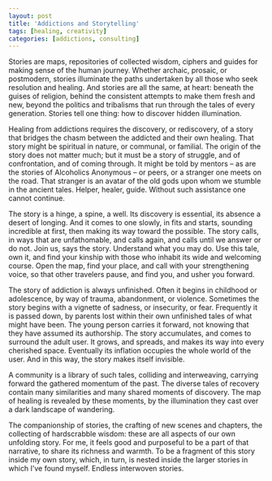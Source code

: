 ```yaml
---
layout: post
title: 'Addictions and Storytelling'
tags: [healing, creativity]
categories: [addictions, consulting]
---
```


Stories are maps, repositories of collected wisdom, ciphers and guides for making sense of the human journey. Whether archaic, prosaic, or postmodern, stories illuminate the paths undertaken by all those who seek resolution and healing. And stories are all the same, at heart: beneath the guises of religion, behind the consistent attempts to make them fresh and new, beyond the politics and tribalisms that run through the tales of every generation. Stories tell one thing: how to discover hidden illumination.

Healing from addictions requires the discovery, or rediscovery, of a story that bridges the chasm between the addicted and their own healing. That story might be spiritual in nature, or communal, or familial. The origin of the story does not matter much; but it must be a story of struggle, and of confrontation, and of coming through. It might be told by mentors – as are the stories of Alcoholics Anonymous – or peers, or a stranger one meets on the road. That stranger is an avatar of the old gods upon whom we stumble in the ancient tales. Helper, healer, guide. Without such assistance one cannot continue.

The story is a hinge, a spine, a well. Its discovery is essential, its absence a desert of longing. And it comes to one slowly, in fits and starts, sounding incredible at first, then making its way toward the possible. The story calls, in ways that are unfathomable, and calls again, and calls until we answer or do not. Join us, says the story. Understand what you may do. Use this tale, own it, and find your kinship with those who inhabit its wide and welcoming course. Open the map, find your place, and call with your strengthening voice, so that other travelers pause, and find you, and usher you forward.

The story of addiction is always unfinished. Often it begins in childhood or adolescence, by way of trauma, abandonment, or violence. Sometimes the story begins with a vignette of sadness, or insecurity, or fear. Frequently it is passed down, by parents lost within their own unfinished tales of what might have been. The young person carries it forward, not knowing that they have assumed its authorship. The story accumulates, and comes to surround the adult user. It grows, and spreads, and makes its way into every cherished space. Eventually its inflation occupies the whole world of the user. And in this way, the story makes itself invisible.

A community is a library of such tales, colliding and interweaving, carrying forward the gathered momentum of the past. The diverse tales of recovery contain many similarities and many shared moments of discovery. The map of healing is revealed by these moments, by the illumination they cast over a dark landscape of wandering.

The companionship of stories, the crafting of new scenes and chapters, the collecting of hardscrabble wisdom: these are all aspects of our own unfolding story. For me, it feels good and purposeful to be a part of that narrative, to share its richness and warmth. To be a fragment of this story inside my own story, which, in turn, is nested inside the larger stories in which I’ve found myself. Endless interwoven stories.
